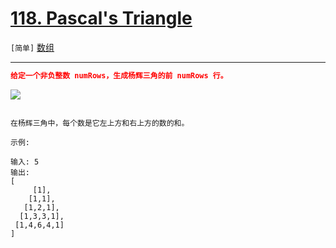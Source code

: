 # [118. Pascal's Triangle](https://leetcode-cn.com/problems/pascals-triangle/)

`[简单]` [数组](https://leetcode-cn.com/tag/array/)

---

```json
给定一个非负整数 numRows，生成杨辉三角的前 numRows 行。

```

![](https://upload.wikimedia.org/wikipedia/commons/0/0d/PascalTriangleAnimated2.gif)

```

在杨辉三角中，每个数是它左上方和右上方的数的和。

示例:

输入: 5
输出:
[
     [1],
    [1,1],
   [1,2,1],
  [1,3,3,1],
 [1,4,6,4,1]
]

```

